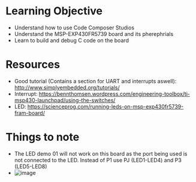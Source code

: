 # Learning Objective

- Understand how to use Code Composer Studios
- Understand the MSP-EXP430FR5739 board and its pherephrials
- Learn to build and debug C code on the board

# Resources

- Good tutorial (Contains a section for UART and interrupts aswell): http://www.simplyembedded.org/tutorials/
- Interrupt: https://bennthomsen.wordpress.com/engineering-toolbox/ti-msp430-launchpad/using-the-switches/
- LED: https://scienceprog.com/running-leds-on-msp-exp430fr5739-fram-board/

# Things to note

- The LED demo 01 will not work on this board as the port being used is not connected to the LED. Instead of P1 use PJ (LED1-LED4) and P3 (LED5-LED8)
- ![image](https://user-images.githubusercontent.com/71032077/158940301-112b4f6f-1503-41d4-b6d1-7aad09f8947c.png)

